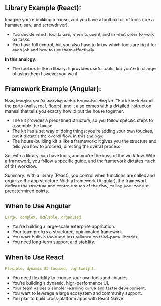 ## Library Example (React):

Imagine you’re building a house, and you have a toolbox full of tools (like a hammer, saw, and screwdriver).
- You decide which tool to use, when to use it, and in what order to work on tasks.
- You have full control, but you also have to know which tools are right for each job and how to use them effectively.

**In this analogy:**
- The toolbox is like a library: it provides useful tools, but you’re in charge of using them however you want.


## Framework Example (Angular):

Now, imagine you’re working with a house-building kit. This kit includes all the parts (walls, roof, floors), and it also comes with a detailed instruction manual that tells you exactly how to put the house together.
- The kit provides a predefined structure, so you follow specific steps to assemble the house.
- The kit has a set way of doing things: you’re adding your own touches, but it dictates the overall flow.
In this analogy:
- The house-building kit is like a framework: it gives you the structure and tells you how to proceed, directing the overall process.

So, with a library, you have tools, and you’re the boss of the workflow. With a framework, you follow a specific guide, and the framework dictates much of the workflow.


Summary: With a library (React), you control when functions are called and organize the app structure. 
With a framework (Angular), the framework defines the structure and controls much of the flow, calling your code at predetermined points.

## When to Use Angular

````yaml
Large, complex, scalable, organised.
`````

- You’re building a large-scale enterprise application.
- Your team prefers a structured, opinionated framework.
- You want built-in tools and less reliance on third-party libraries.
- You need long-term support and stability.

## When to Use React

```yaml
Flexible, dynamic UI focused, lightweight.
````

- You need flexibility to choose your own tools and libraries.
- You’re building a dynamic, high-performance UI.
- Your team values a simpler learning curve and faster development.
- You want to leverage a large ecosystem and community support.
- You plan to build cross-platform apps with React Native.

